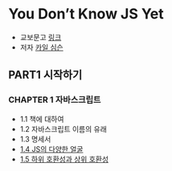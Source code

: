 # You Don’t Know JS Yet
- 교보문고 [링크](https://product.kyobobook.co.kr/detail/S000211817154)
- 저자 [카일 심슨](https://github.com/getify)
## PART1 시작하기
### CHAPTER 1 자바스크립트
- 1.1 책에 대하여
- 1.2 자바스크립트 이름의 유래
- 1.3 명세서
- [1.4 JS의 다양한 얼굴](/you-dont-know-js-yet/part1-getting-started/chapter-01-javascript.md#14-js의-다양한-얼굴)
- [1.5 하위 호환성과 상위 호환성](/you-dont-know-js-yet/part1-getting-started/chapter-01-javascript.md#15-하위-호환성과-상위-호환성)
